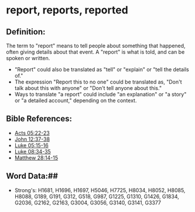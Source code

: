 # report, reports, reported #

## Definition: ##

The term to "report" means to tell people about something that happened, often giving details about that event. A "report" is what is told, and can be spoken or written.

* "Report" could also be translated as "tell" or "explain" or "tell the details of."
* The expression "Report this to no one" could be translated as, "Don't talk about this with anyone" or "Don't tell anyone about this."
* Ways to translate "a report" could include "an explanation" or "a story" or "a detailed account," depending on the context.

## Bible References: ##

 

* [Acts 05:22-23](rc://en/tn/help/act/05/22)
* [John 12:37-38](rc://en/tn/help/jhn/12/37)
* [Luke 05:15-16](rc://en/tn/help/luk/05/15)
* [Luke 08:34-35](rc://en/tn/help/luk/08/34)
* [Matthew 28:14-15](rc://en/tn/help/mat/28/14)

## Word Data:##

* Strong's: H1681, H1696, H1697, H5046, H7725, H8034, H8052, H8085, H8088, G189, G191, G312, G518, G987, G1225, G1310, G1426, G1834, G2036, G2162, G2163, G3004, G3056, G3140, G3141, G3377
